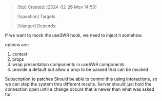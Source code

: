 
>[!tip] Created: [2024-02-26 Mon 14:50]

>[!question] Targets: 

>[!danger] Depends: 

If we want to mock the useSWR hook, we need to inject it somehow.

options are:
1. context
2. props
3. wrap presentation components in useSWR components
4. provide a default but allow a prop to be passed that can be mocked

Subscription to patches
Should be able to control this using interactions, so we can step the system thru different results.
Server should just hold the connection open until a change occurs that is newer than what was asked for.